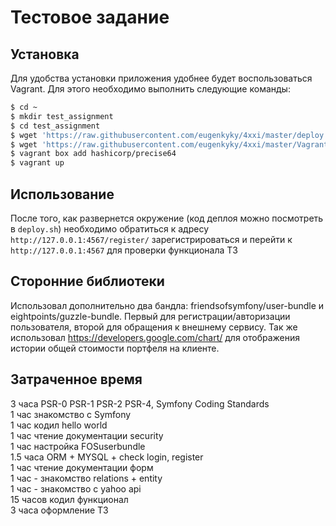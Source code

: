 Тестовое задание
================

## Установка
Для удобства установки приложения удобнее будет воспользоваться Vagrant. Для этого необходимо выполнить следующие команды:
```bash
$ cd ~
$ mkdir test_assignment
$ cd test_assignment
$ wget 'https://raw.githubusercontent.com/eugenkyky/4xxi/master/deploy.sh'
$ wget 'https://raw.githubusercontent.com/eugenkyky/4xxi/master/Vagrantfile'
$ vagrant box add hashicorp/precise64
$ vagrant up
```

## Использование
После того, как развернется окружение (код деплоя можно посмотреть в ```deploy.sh```) 
необходимо обратиться к адресу ```http://127.0.0.1:4567/register/``` зарегистрироваться и перейти к ```http://127.0.0.1:4567``` для проверки функционала ТЗ

## Сторонние библиотеки
Использовал дополнительно два бандла: friendsofsymfony/user-bundle и eightpoints/guzzle-bundle. Первый для регистрации/авторизации пользователя, второй для обращения к внешнему сервису.
Так же использовал https://developers.google.com/chart/ для отображения истории общей стоимости портфеля на клиенте.

## Затраченное время
3 часа PSR-0 PSR-1 PSR-2 PSR-4, Symfony Coding Standards  
1 час знакомство с Symfony  
1 час кодил hello world  
1 час чтение документации security  
1 час настройка FOSuserbundle  
1.5 часа ORM + MYSQL + check login, register  
1 час чтение документации форм  
1 час - знакомство relations + entity  
1 час - знакомство с yahoo api  
15 часов кодил функционал  
3 часа оформление ТЗ  

